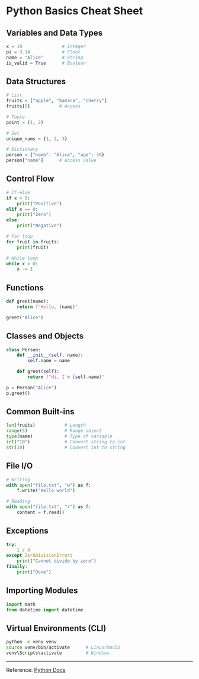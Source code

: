 # Python Basics Cheat Sheet

## Variables and Data Types

```python
x = 10               # Integer
pi = 3.14            # Float
name = "Alice"       # String
is_valid = True      # Boolean
````

## Data Structures

```python
# List
fruits = ["apple", "banana", "cherry"]
fruits[0]           # Access

# Tuple
point = (1, 2)

# Set
unique_nums = {1, 2, 3}

# Dictionary
person = {"name": "Alice", "age": 30}
person["name"]      # Access value
```

## Control Flow

```python
# If-else
if x > 0:
    print("Positive")
elif x == 0:
    print("Zero")
else:
    print("Negative")

# For loop
for fruit in fruits:
    print(fruit)

# While loop
while x > 0:
    x -= 1
```

## Functions

```python
def greet(name):
    return f"Hello, {name}"

greet("Alice")
```

## Classes and Objects

```python
class Person:
    def __init__(self, name):
        self.name = name

    def greet(self):
        return f"Hi, I'm {self.name}"

p = Person("Alice")
p.greet()
```

## Common Built-ins

```python
len(fruits)           # Length
range(5)              # Range object
type(name)            # Type of variable
int("10")             # Convert string to int
str(10)               # Convert int to string
```

## File I/O

```python
# Writing
with open("file.txt", "w") as f:
    f.write("Hello world")

# Reading
with open("file.txt", "r") as f:
    content = f.read()
```

## Exceptions

```python
try:
    1 / 0
except ZeroDivisionError:
    print("Cannot divide by zero")
finally:
    print("Done")
```

## Importing Modules

```python
import math
from datetime import datetime
```

## Virtual Environments (CLI)

```bash
python -m venv venv
source venv/bin/activate      # Linux/macOS
venv\Scripts\activate         # Windows
```

---

Reference: [Python Docs](https://docs.python.org/3/)
